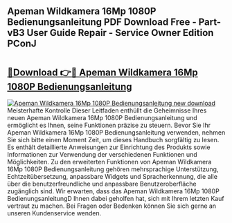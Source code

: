 ## Apeman Wildkamera 16Mp 1080P Bedienungsanleitung PDF Download Free - Part-vB3 User Guide Repair - Service Owner Edition PConJ

# <h2><a href="http://df57uk8.blite.top/?on=Apeman+Wildkamera+16Mp+1080P+Bedienungsanleitung">🔗Download 👉🔴 Apeman Wildkamera 16Mp 1080P Bedienungsanleitung</a></h2>

[![Apeman Wildkamera 16Mp 1080P Bedienungsanleitung new download](https://i.imgur.com/lujVjoI.png)](http://df57uk8.blite.top/?on=Apeman+Wildkamera+16Mp+1080P+Bedienungsanleitung)
Meisterhafte Kontrolle Dieser Leitfaden enthüllt die Geheimnisse Ihres neuen Apeman Wildkamera 16Mp 1080P Bedienungsanleitung und ermöglicht es Ihnen, seine Funktionen präzise zu steuern. Bevor Sie Ihr Apeman Wildkamera 16Mp 1080P Bedienungsanleitung verwenden, nehmen Sie sich bitte einen Moment Zeit, um dieses Handbuch sorgfältig zu lesen. Es enthält detaillierte Anweisungen zur Einrichtung des Produkts sowie Informationen zur Verwendung der verschiedenen Funktionen und Möglichkeiten. Zu den erweiterten Funktionen von Apeman Wildkamera 16Mp 1080P Bedienungsanleitung gehören mehrsprachige Unterstützung, Echtzeitübersetzung, anpassbare Widgets und Spracherkennung, die alle über die benutzerfreundliche und anpassbare Benutzeroberfläche zugänglich sind. Wir erwarten, dass das Apeman Wildkamera 16Mp 1080P BedienungsanleitungD Ihnen dabei geholfen hat, sich mit Ihrem letzten Kauf vertraut zu machen. Bei Fragen oder Bedenken können Sie sich gerne an unseren Kundenservice wenden.
